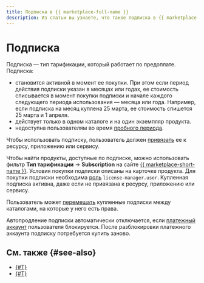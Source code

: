 ```yaml
---
title: Подписка в {{ marketplace-full-name }}
description: Из статьи вы узнаете, что такое подписка в {{ marketplace-name }}.
---
```


# Подписка

Подписка — тип тарификации, который работает по предоплате. Подписка:
* становится активной в момент ее покупки. При этом если период действия подписки указан в месяцах или годах, ее стоимость списывается в момент покупки подписки и начале каждого следующего периода использования — месяца или года. Например, если подписка на месяц куплена 25 марта, ее стоимость спишется 25 марта и 1 апреля.
* действует только в одном каталоге и на один экземпляр продукта.
* недоступна пользователям во время [пробного периода](../../../billing/concepts/trial-period.md).

Чтобы использовать подписку, пользователь должен [привязать](../../operations/users/lock-subscription.md) ее к ресурсу, приложению или сервису.

Чтобы найти продукты, доступные по подписке, можно использовать фильтр **Тип тарификации** → **Subscription** на сайте [{{ marketplace-short-name }}](/marketplace). Условия покупки подписки описаны на карточке продукта. Для покупки подписки необходима [роль](../../security/index.md) `license-manager.user`. Купленная подписка активна, даже если не привязана к ресурсу, приложению или сервису.

Пользователь может [перемещать](../../operations/users/move-subscription.md) купленные подписки между каталогами, на которые у него есть права.

Автопродление подписки автоматически отключается, если [платежный аккаунт](../../../billing/concepts/billing-account.md) пользователя блокируется. После разблокировки платежного аккаунта подписку потребуется купить заново.

## См. также {#see-also}

* [{#T}](../../operations/users/buy-subscription.md)
* [{#T}](../../operations/users/cancel-subscription.md)
